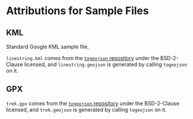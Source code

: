 # Attributions for Sample Files

## KML

Standard Google KML sample file.

`linestring.kml` comes from the [`togeojson` repository](https://github.com/tmcw/togeojson) under the BSD-2-Clause licensed, and `linestring.geojson` is generated by calling `togeojson` on it.

## GPX

`trek.gpx` comes from the [`togeojson` repository](https://github.com/tmcw/togeojson) under the BSD-2-Clause licensed, and `trek.geojson` is generated by calling `togeojson` on it.
